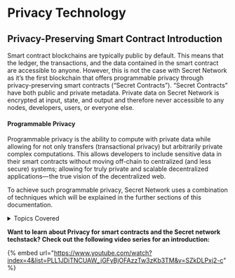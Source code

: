 # Privacy Technology

## Privacy-Preserving Smart Contract Introduction

Smart contract blockchains are typically public by default. This means that the ledger, the transactions, and the data contained in the smart contract are accessible to anyone. However, this is not the case with Secret Network as it’s the first blockchain that offers programmable privacy through privacy-preserving smart contracts (“Secret Contracts”). “Secret Contracts” have both public and private metadata. Private data on Secret Network is encrypted at input, state, and output and therefore never accessible to any nodes, developers, users, or everyone else.

#### Programmable Privacy

Programmable privacy is the ability to compute with private data while allowing for not only transfers (transactional privacy) but arbitrarily private complex computations. This allows developers to include sensitive data in their smart contracts without moving off-chain to centralized (and less secure) systems; allowing for truly private and scalable decentralized applications— the true vision of the decentralized web.

To achieve such programmable privacy, Secret Network uses a combination of techniques which will be explained in the further sections of this documentation.

<details>

<summary>Topics Covered</summary>

[Steps Of A Private Transactions](broken-reference)

[Private Computation & Consensus Flow](private-computation-and-consensus-flow.md)

[Encryption - Key Management](encryption-key-management/)

[Trusted Execution Environments (TEE) - Intel SGX](intel-sgx/)

[Access Control](../../../development/secret-contract-fundamentals/access-control/)

[Plans Beyond SGX](plans-beyond-sgx.md)

[Theoretical Attacks](theoretical-attacks/)

</details>

**Want to learn about Privacy for smart contracts and the Secret network techstack? Check out the following video series for an introduction:**

{% embed url="https://www.youtube.com/watch?index=4&list=PLL1JDiTNCUAW_jGFyBjOFAzzTw3zKb3TM&v=SZkDLPxj2-c" %}
